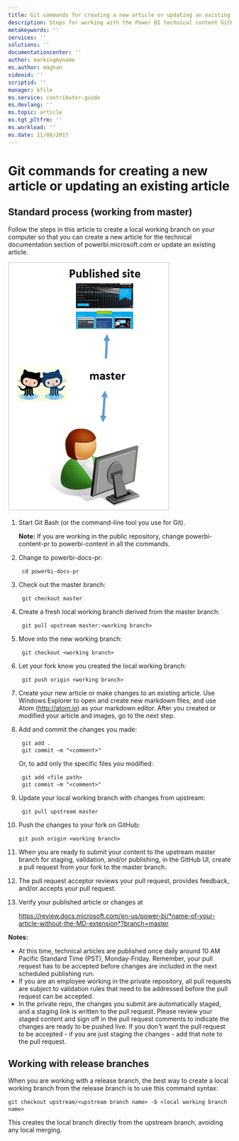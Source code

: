 ```yaml
---
title: Git commands for creating a new article or updating an existing article
description: Steps for working with the Power BI technical content GitHub repositories.
metakeywords: ''
services: ''
solutions: ''
documentationcenter: ''
author: markingmyname
ms.author: maghan
videoid: ''
scriptid: ''
manager: kfile
ms.service: contributor-guide
ms.devlang: ''
ms.topic: article
ms.tgt_pltfrm: ''
ms.workload: ''
ms.date: 11/08/2017
---
```


# Git commands for creating a new article or updating an existing article

## Standard process (working from master)

Follow the steps in this article to create a local working branch on your computer so that you can create a new article for the technical documentation section of powerbi.microsoft.com or update an existing article.

![](./media/git-commands-for-master/githubcommands1.png)

1. Start Git Bash (or the command-line tool you use for Git).

   **Note:** If you are working in the public repository, change powerbi-content-pr to powerbi-content in all the commands.

2. Change to powerbi-docs-pr:

        cd powerbi-docs-pr

3. Check out the master branch:

        git checkout master

4. Create a fresh local working branch derived from the master branch:

        git pull upstream master:<working branch>

5. Move into the new working branch:

        git checkout <working branch>

6. Let your fork know you created the local working branch:

        git push origin <working branch>

7. Create your new article or make changes to an existing article. Use Windows Explorer to open and create new markdown files, and use Atom (http://atom.io) as your markdown editor. After you created or modified your article and images, go to the next step.

8. Add and commit the changes you made:

        git add .
        git commit –m "<comment>"

   Or, to add only the specific files you modified:

        git add <file path>
        git commit –m "<comment>"
9. Update your local working branch with changes from upstream:

        git pull upstream master
10. Push the changes to your fork on GitHub:

        git push origin <working branch>
11. When you are ready to submit your content to the upstream master branch for staging, validation, and/or publishing, in the GitHub UI, create a pull request from your fork to the master branch.

12. The pull request acceptor reviews your pull request, provides feedback, and/or accepts your pull request. 

13. Verify your published article or changes at

    https://review.docs.microsoft.com/en-us/power-bi/*name-of-your-article-without-the-MD-extension*?branch=master

**Notes:**

* At this time, technical articles are published once daily around 10 AM Pacific Standard Time (PST), Monday-Friday. Remember, your pull request has to be accepted before changes are included in the next scheduled publishing run.
* If you are an employee working in the private repository, all pull requests are subject to validation rules that need to be addressed before the pull request can be accepted. 
* In the private repo, the changes you submit are automatically staged, and a staging link is written to the pull request. Please review your staged content and sign off in the pull request comments to indicate the changes are ready to be pushed live. If you don't want the pull request to be accepted - if you are just staging the changes - add that note to the pull request.

## Working with release branches

When you are working with a release branch, the best way to create a local working branch from the release branch is to use this command syntax:

    git checkout upstream/<upstream branch name> -b <local working branch name>

This creates the local branch directly from the upstream branch, avoiding any local merging.